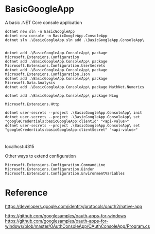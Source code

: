 # BasicGoogleApp

A basic .NET Core console application 

```ps1: In C:\src\github.com\ongzhixian\BasicGoogleApp
dotnet new sln -n BasicGoogleApp
dotnet new console -n BasicGoogleApp.ConsoleApp
dotnet sln .\BasicGoogleApp.sln add .\BasicGoogleApp.ConsoleApp\


dotnet add .\BasicGoogleApp.ConsoleApp\ package Microsoft.Extensions.Configuration
dotnet add .\BasicGoogleApp.ConsoleApp\ package Microsoft.Extensions.Configuration.UserSecrets
dotnet add .\BasicGoogleApp.ConsoleApp\ package Microsoft.Extensions.Configuration.Json
dotnet add .\BasicGoogleApp.ConsoleApp\ package Microsoft.Data.Analysis
dotnet add .\BasicGoogleApp.ConsoleApp\ package MathNet.Numerics

dotnet add .\BasicGoogleApp.ConsoleApp\ package NLog

Microsoft.Extensions.Http

dotnet user-secrets --project .\BasicGoogleApp.ConsoleApp\ init
dotnet user-secrets --project .\BasicGoogleApp.ConsoleApp\ set "googleCredentials:basicGoogleApp:clientId" "<api-value>"
dotnet user-secrets --project .\BasicGoogleApp.ConsoleApp\ set "googleCredentials:basicGoogleApp:clientSecret" "<api-value>"

```

# 

localhost:4315

Other ways to extend configuration

```
Microsoft.Extensions.Configuration.CommandLine 
Microsoft.Extensions.Configuration.Binder 
Microsoft.Extensions.Configuration.EnvironmentVariables

```

# Reference

https://developers.google.com/identity/protocols/oauth2/native-app

https://github.com/googlesamples/oauth-apps-for-windows
https://github.com/googlesamples/oauth-apps-for-windows/blob/master/OAuthConsoleApp/OAuthConsoleApp/Program.cs
